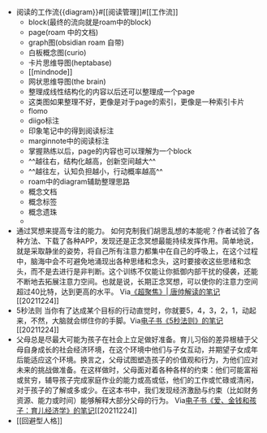 - 阅读的工作流{{diagram}}#[[阅读管理]]#[[工作流]]
    - block(最终的流向就是roam中的block)
    - page(roam 中的文档)
    - graph图(obsidian roam 自带)
    - 白板概念图(curio)
    - 卡片思维导图(heptabase)
    - [[mindnode]]
    - 网状思维导图(the brain)
    - 整理成线性结构化的内容以后还可以整理成一个page
    - 这类图如果整理不好，更像是对于page的索引，更像是一种索引卡片
    - flomo
    - diigo标注
    - 印象笔记中的得到阅读标注
    - marginnote中的阅读标注
    - 掌握熟练以后，page的内容也可以理解为一个block
    - ^^越往右，结构化越高，创新空间越大^^
    - ^^越往左，认知负担越小，行动概率越高^^
    - roam中的diagram辅助整理思路
    - 概念文档
    - 概念标签
    - 概念遗珠
    - 
- 通过冥想来提高专注的能力。
如何克制我们胡思乱想的本能呢？作者试验了各种方法、下载了各种APP，发现还是正念冥想最能持续发挥作用。简单地说，就是采取静坐的姿势，将自己所有注意力都集中在自己的呼吸上，在这个过程中，脑海中会不可避免地涌现出各种思绪和念头，这时要接收这些思绪和念头，而不是去进行是非判断。这个训练不仅能让你抵御内部干扰的侵袭，还能不断地去拓展注意力空间。也就是说，长期正念冥想，可以使你的注意力空间超过40比特，达到更高的水平。
Via[《超聚焦》| 唐帅解读的笔记](https://app.yinxiang.com/shard/s63/nl/13797828/82e92114-a698-4f92-91f5-e0f1dea14926/)[[20211224]] 
- 5秒法则
当你有了达成某个目标的行动直觉时，你就要5，4，3，2，1，动起来，不然，大脑就会绑住你的手脚。Via[电子书《5秒法则》的笔记](https://app.yinxiang.com/shard/s63/nl/13797828/ce31b4c1-e8bc-4b2e-a594-046cbbcde690/)[[20211224]] 
- 父母总是尽最大可能为孩子在社会上立足做好准备。育儿习俗的差异根植于父母自身成长的社会经济环境，在这个环境中他们与子女互动，并期望子女成年后能适应这个环境。换言之，父母试图塑造孩子的价值观和行为，为他们应对未来的挑战做准备。在这样做时，父母面对着各种各样的约束：他们可能富裕或贫穷，辅导孩子完成家庭作业的能力或高或低，他们的工作或忙碌或清闲，对于孩子的了解或多或少。在这本书中，我们发现经济激励与约束（比如财务资源、能力或时间）能够解释大部分父母的行为。
Via[电子书《爱、金钱和孩子：育儿经济学》的笔记](https://app.yinxiang.com/shard/s63/nl/13797828/08e5d6d6-74bf-4c3c-8b91-0b1d5efa8d5a/)[[20211224]] 
- [[回避型人格]]
